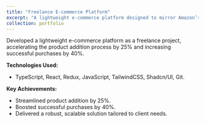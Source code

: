 ```yaml
---
title: "Freelance E-commerce Platform"
excerpt: "A lightweight e-commerce platform designed to mirror Amazon’s functionality.>"
collection: portfolio
---
```


Developed a lightweight e-commerce platform as a freelance project, accelerating the product addition process by 25% and increasing successful purchases by 40%.

**Technologies Used:**

- TypeScript, React, Redux, JavaScript, TailwindCSS, Shadcn/UI, Git.

**Key Achievements:**

- Streamlined product addition by 25%.
- Boosted successful purchases by 40%.
- Delivered a robust, scalable solution tailored to client needs.
